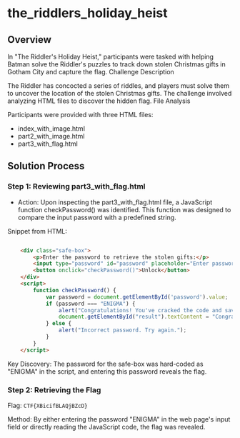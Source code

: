 # the_riddlers_holiday_heist

## Overview

In "The Riddler's Holiday Heist," participants were tasked with helping Batman solve the Riddler's puzzles to track down stolen Christmas gifts in Gotham City and capture the flag.
Challenge Description

The Riddler has concocted a series of riddles, and players must solve them to uncover the location of the stolen Christmas gifts. The challenge involved analyzing HTML files to discover the hidden flag.
File Analysis

Participants were provided with three HTML files:

- index_with_image.html
- part2_with_image.html
- part3_with_flag.html

## Solution Process

### Step 1: Reviewing part3_with_flag.html

- Action: Upon inspecting the part3_with_flag.html file, a JavaScript function checkPassword() was identified. This function was designed to compare the input password with a predefined string.

Snippet from HTML:

```html

    <div class="safe-box">
        <p>Enter the password to retrieve the stolen gifts:</p>
        <input type="password" id="password" placeholder="Enter password">
        <button onclick="checkPassword()">Unlock</button>
    </div>
    <script>
        function checkPassword() {
            var password = document.getElementById('password').value;
            if (password === "ENIGMA") {
                alert("Congratulations! You've cracked the code and saved Christmas!");
                document.getElementById("result").textContent = "Congratulations! Your flag is: CTF{XBicifBLAQjBZcD}";
            } else {
                alert("Incorrect password. Try again.");
            }
        }
    </script>
```

Key Discovery: The password for the safe-box was hard-coded as "ENIGMA" in the script, and entering this password reveals the flag.

### Step 2: Retrieving the Flag

Flag: `CTF{XBicifBLAQjBZcD}`

Method: By either entering the password "ENIGMA" in the web page's input field or directly reading the JavaScript code, the flag was revealed.
